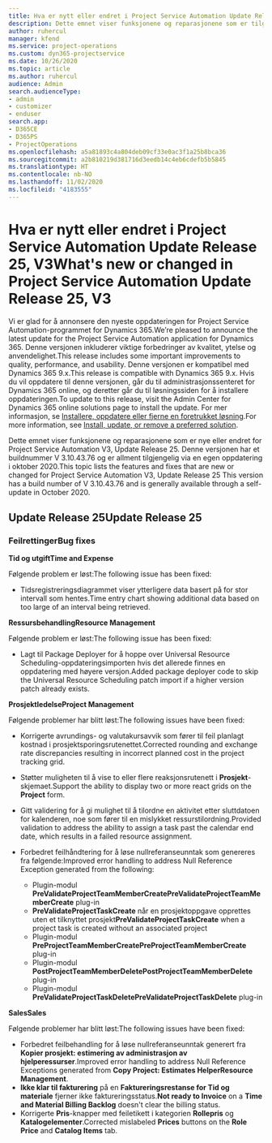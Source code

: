 ```yaml
---
title: Hva er nytt eller endret i Project Service Automation Update Release 25, V3
description: Dette emnet viser funksjonene og reparasjonene som er tilgjengelig i Project Service Automation Update Release 25, V3.
author: ruhercul
manager: kfend
ms.service: project-operations
ms.custom: dyn365-projectservice
ms.date: 10/26/2020
ms.topic: article
ms.author: ruhercul
audience: Admin
search.audienceType:
- admin
- customizer
- enduser
search.app:
- D365CE
- D365PS
- ProjectOperations
ms.openlocfilehash: a5a81893c4a804deb09cf33e0ac3f1a25b8bca36
ms.sourcegitcommit: a2b810219d381716d3eedb14c4eb6cdefb5b5845
ms.translationtype: HT
ms.contentlocale: nb-NO
ms.lasthandoff: 11/02/2020
ms.locfileid: "4183555"
---
```

# <a name="whats-new-or-changed-in-project-service-automation-update-release-25-v3"></a><span data-ttu-id="6c33b-103">Hva er nytt eller endret i Project Service Automation Update Release 25, V3</span><span class="sxs-lookup"><span data-stu-id="6c33b-103">What's new or changed in Project Service Automation Update Release 25, V3</span></span>

<span data-ttu-id="6c33b-104">Vi er glad for å annonsere den nyeste oppdateringen for Project Service Automation-programmet for Dynamics 365.</span><span class="sxs-lookup"><span data-stu-id="6c33b-104">We’re pleased to announce the latest update for the Project Service Automation application for Dynamics 365.</span></span> <span data-ttu-id="6c33b-105">Denne versjonen inkluderer viktige forbedringer av kvalitet, ytelse og anvendelighet.</span><span class="sxs-lookup"><span data-stu-id="6c33b-105">This release includes some important improvements to quality, performance, and usability.</span></span> <span data-ttu-id="6c33b-106">Denne versjonen er kompatibel med Dynamics 365 9.x.</span><span class="sxs-lookup"><span data-stu-id="6c33b-106">This release is compatible with Dynamics 365 9.x.</span></span> <span data-ttu-id="6c33b-107">Hvis du vil oppdatere til denne versjonen, går du til administrasjonssenteret for Dynamics 365 online, og deretter går du til løsningssiden for å installere oppdateringen.</span><span class="sxs-lookup"><span data-stu-id="6c33b-107">To update to this release, visit the Admin Center for Dynamics 365 online solutions page to install the update.</span></span> <span data-ttu-id="6c33b-108">For mer informasjon, se [Installere, oppdatere eller fjerne en foretrukket løsning](https://docs.microsoft.com/power-platform/admin/install-remove-preferred-solution).</span><span class="sxs-lookup"><span data-stu-id="6c33b-108">For more information, see [Install, update, or remove a preferred solution](https://docs.microsoft.com/power-platform/admin/install-remove-preferred-solution).</span></span>

<span data-ttu-id="6c33b-109">Dette emnet viser funksjonene og reparasjonene som er nye eller endret for Project Service Automation V3, Update Release 25. Denne versjonen har et buildnummer V 3.10.43.76 og er allment tilgjengelig via en egen oppdatering i oktober 2020.</span><span class="sxs-lookup"><span data-stu-id="6c33b-109">This topic lists the features and fixes that are new or changed for Project Service Automation V3, Update Release 25 This version has a build number of V 3.10.43.76 and is generally available through a self-update in October 2020.</span></span>

## <a name="update-release-25"></a><span data-ttu-id="6c33b-110">Update Release 25</span><span class="sxs-lookup"><span data-stu-id="6c33b-110">Update Release 25</span></span>

### <a name="bug-fixes"></a><span data-ttu-id="6c33b-111">Feilrettinger</span><span class="sxs-lookup"><span data-stu-id="6c33b-111">Bug fixes</span></span>

<span data-ttu-id="6c33b-112">**Tid og utgift**</span><span class="sxs-lookup"><span data-stu-id="6c33b-112">**Time and Expense**</span></span>

<span data-ttu-id="6c33b-113">Følgende problem er løst:</span><span class="sxs-lookup"><span data-stu-id="6c33b-113">The following issue has been fixed:</span></span>

- <span data-ttu-id="6c33b-114">Tidsregistreringsdiagrammet viser ytterligere data basert på for stor intervall som hentes.</span><span class="sxs-lookup"><span data-stu-id="6c33b-114">Time entry chart showing additional data based on too large of an interval being retrieved.</span></span>

<span data-ttu-id="6c33b-115">**Ressursbehandling**</span><span class="sxs-lookup"><span data-stu-id="6c33b-115">**Resource Management**</span></span>

<span data-ttu-id="6c33b-116">Følgende problem er løst:</span><span class="sxs-lookup"><span data-stu-id="6c33b-116">The following issue has been fixed:</span></span>

- <span data-ttu-id="6c33b-117">Lagt til Package Deployer for å hoppe over Universal Resource Scheduling-oppdateringsimporten hvis det allerede finnes en oppdatering med høyere versjon.</span><span class="sxs-lookup"><span data-stu-id="6c33b-117">Added package deployer code to skip the Universal Resource Scheduling patch import if a higher version patch already exists.</span></span>

<span data-ttu-id="6c33b-118">**Prosjektledelse**</span><span class="sxs-lookup"><span data-stu-id="6c33b-118">**Project Management**</span></span>

<span data-ttu-id="6c33b-119">Følgende problemer har blitt løst:</span><span class="sxs-lookup"><span data-stu-id="6c33b-119">The following issues have been fixed:</span></span>

- <span data-ttu-id="6c33b-120">Korrigerte avrundings- og valutakursavvik som fører til feil planlagt kostnad i prosjektsporingsrutenettet.</span><span class="sxs-lookup"><span data-stu-id="6c33b-120">Corrected rounding and exchange rate discrepancies resulting in incorrect planned cost in the project tracking grid.</span></span>
- <span data-ttu-id="6c33b-121">Støtter muligheten til å vise to eller flere reaksjonsrutenett i **Prosjekt**-skjemaet.</span><span class="sxs-lookup"><span data-stu-id="6c33b-121">Support the ability to display two or more react grids on the **Project** form.</span></span>
- <span data-ttu-id="6c33b-122">Gitt validering for å gi mulighet til å tilordne en aktivitet etter sluttdatoen for kalenderen, noe som fører til en mislykket ressurstilordning.</span><span class="sxs-lookup"><span data-stu-id="6c33b-122">Provided validation to address the ability to assign a task past the calendar end date, which results in a failed resource assignment.</span></span>
- <span data-ttu-id="6c33b-123">Forbedret feilhåndtering for å løse nullreferanseunntak som genereres fra følgende:</span><span class="sxs-lookup"><span data-stu-id="6c33b-123">Improved error handling to address Null Reference Exception generated from the following:</span></span>

    - <span data-ttu-id="6c33b-124">Plugin-modul **PreValidateProjectTeamMemberCreate**</span><span class="sxs-lookup"><span data-stu-id="6c33b-124">**PreValidateProjectTeamMemberCreate** plug-in</span></span>
    - <span data-ttu-id="6c33b-125">**PreValidateProjectTaskCreate** når en prosjektoppgave opprettes uten et tilknyttet prosjekt</span><span class="sxs-lookup"><span data-stu-id="6c33b-125">**PreValidateProjectTaskCreate** when a project task is created without an associated project</span></span>
    - <span data-ttu-id="6c33b-126">Plugin-modul **PreProjectTeamMemberCreate**</span><span class="sxs-lookup"><span data-stu-id="6c33b-126">**PreProjectTeamMemberCreate** plug-in</span></span>
    - <span data-ttu-id="6c33b-127">Plugin-modul **PostProjectTeamMemberDelete**</span><span class="sxs-lookup"><span data-stu-id="6c33b-127">**PostProjectTeamMemberDelete** plug-in</span></span>
    - <span data-ttu-id="6c33b-128">Plugin-modul **PreValidateProjectTaskDelete**</span><span class="sxs-lookup"><span data-stu-id="6c33b-128">**PreValidateProjectTaskDelete** plug-in</span></span>

<span data-ttu-id="6c33b-129">**Sales**</span><span class="sxs-lookup"><span data-stu-id="6c33b-129">**Sales**</span></span>

<span data-ttu-id="6c33b-130">Følgende problemer har blitt løst:</span><span class="sxs-lookup"><span data-stu-id="6c33b-130">The following issues have been fixed:</span></span>

- <span data-ttu-id="6c33b-131">Forbedret feilbehandling for å løse nullreferanseunntak generert fra **Kopier prosjekt: estimering av administrasjon av hjelperessurser**.</span><span class="sxs-lookup"><span data-stu-id="6c33b-131">Improved error handling to address Null Reference Exceptions generated from **Copy Project: Estimates HelperResource Management**.</span></span>
- <span data-ttu-id="6c33b-132">**Ikke klar til fakturering** på en **Faktureringsrestanse for Tid og materiale** fjerner ikke faktureringsstatus.</span><span class="sxs-lookup"><span data-stu-id="6c33b-132">**Not ready to Invoice** on a **Time and Material Billing Backlog** doesn't clear the billing status.</span></span>
- <span data-ttu-id="6c33b-133">Korrigerte **Pris**-knapper med feiletikett i kategorien **Rollepris** og **Katalogelementer**.</span><span class="sxs-lookup"><span data-stu-id="6c33b-133">Corrected mislabeled **Prices** buttons on the **Role Price** and **Catalog Items** tab.</span></span>
